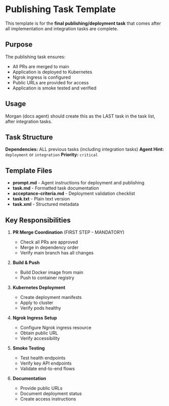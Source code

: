 # Publishing Task Template

This template is for the **final publishing/deployment task** that comes after all implementation and integration tasks are complete.

## Purpose

The publishing task ensures:
- All PRs are merged to main
- Application is deployed to Kubernetes
- Ngrok ingress is configured
- Public URLs are provided for access
- Application is smoke tested and verified

## Usage

Morgan (docs agent) should create this as the LAST task in the task list, after integration tasks.

## Task Structure

**Dependencies:** ALL previous tasks (including integration tasks)
**Agent Hint:** `deployment` or `integration`
**Priority:** `critical`

## Template Files

- **prompt.md** - Agent instructions for deployment and publishing
- **task.md** - Formatted task documentation
- **acceptance-criteria.md** - Deployment validation checklist
- **task.txt** - Plain text version
- **task.xml** - Structured metadata

## Key Responsibilities

1. **PR Merge Coordination** (FIRST STEP - MANDATORY)
   - Check all PRs are approved
   - Merge in dependency order
   - Verify main branch has all changes

2. **Build & Push**
   - Build Docker image from main
   - Push to container registry

3. **Kubernetes Deployment**
   - Create deployment manifests
   - Apply to cluster
   - Verify pods healthy

4. **Ngrok Ingress Setup**
   - Configure Ngrok ingress resource
   - Obtain public URL
   - Verify accessibility

5. **Smoke Testing**
   - Test health endpoints
   - Verify key API endpoints
   - Validate end-to-end flows

6. **Documentation**
   - Provide public URLs
   - Document deployment status
   - Create access instructions

